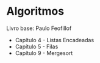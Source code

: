 # Algoritmos

Livro base: Paulo Feofillof

* Capítulo 4 - Listas Encadeadas
* Capítulo 5 - Filas
* Capítulo 9 - Mergesort

